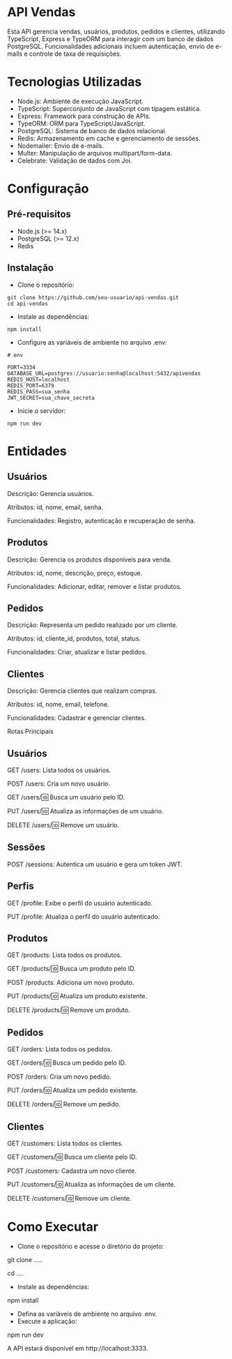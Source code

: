# API Vendas

Esta API gerencia vendas, usuários, produtos, pedidos e clientes, utilizando TypeScript, Express e TypeORM para interagir com um banco de dados PostgreSQL. Funcionalidades adicionais incluem autenticação, envio de e-mails e controle de taxa de requisições.


# Tecnologias Utilizadas

- Node.js: Ambiente de execução JavaScript.
- TypeScript: Superconjunto de JavaScript com tipagem estática.
- Express: Framework para construção de APIs.
- TypeORM: ORM para TypeScript/JavaScript.
- PostgreSQL: Sistema de banco de dados relacional.
- Redis: Armazenamento em cache e gerenciamento de sessões.
- Nodemailer: Envio de e-mails.
- Multer: Manipulação de arquivos multipart/form-data.
- Celebrate: Validação de dados com Joi.
  
# Configuração

## Pré-requisitos
- Node.js (>= 14.x)
- PostgreSQL (>= 12.x)
- Redis
  
## Instalação
- Clone o repositório:

```
git clone https://github.com/seu-usuario/api-vendas.git
cd api-vendas
```

- Instale as dependências:
  
```
npm install
```

- Configure as variáveis de ambiente no arquivo .env:

```
# env

PORT=3334
DATABASE_URL=postgres://usuario:senha@localhost:5432/apivendas
REDIS_HOST=localhost
REDIS_PORT=6379
REDIS_PASS=sua_senha
JWT_SECRET=sua_chave_secreta
```

- Inicie o servidor:

```
npm run dev
```

# Entidades

## Usuários

Descrição: Gerencia usuários.

Atributos: id, nome, email, senha.

Funcionalidades: Registro, autenticação e recuperação de senha.

## Produtos

Descrição: Gerencia os produtos disponíveis para venda.

Atributos: id, nome, descrição, preço, estoque.

Funcionalidades: Adicionar, editar, remover e listar produtos.

## Pedidos

Descrição: Representa um pedido realizado por um cliente.

Atributos: id, cliente_id, produtos, total, status.

Funcionalidades: Criar, atualizar e listar pedidos.

## Clientes

Descrição: Gerencia clientes que realizam compras.

Atributos: id, nome, email, telefone.

Funcionalidades: Cadastrar e gerenciar clientes.

Rotas Principais

## Usuários

GET /users: Lista todos os usuários.

POST /users: Cria um novo usuário.

GET /users/:id: Busca um usuário pelo ID.

PUT /users/:id: Atualiza as informações de um usuário.

DELETE /users/:id: Remove um usuário.

## Sessões

POST /sessions: Autentica um usuário e gera um token JWT.

## Perfis

GET /profile: Exibe o perfil do usuário autenticado.

PUT /profile: Atualiza o perfil do usuário autenticado.

## Produtos

GET /products: Lista todos os produtos.

GET /products/:id: Busca um produto pelo ID.

POST /products: Adiciona um novo produto.

PUT /products/:id: Atualiza um produto existente.

DELETE /products/:id: Remove um produto.

## Pedidos 

GET /orders: Lista todos os pedidos.

GET /orders/:id: Busca um pedido pelo ID.

POST /orders: Cria um novo pedido.

PUT /orders/:id: Atualiza um pedido existente.

DELETE /orders/:id: Remove um pedido.

## Clientes 

GET /customers: Lista todos os clientes.

GET /customers/:id: Busca um cliente pelo ID.

POST /customers: Cadastra um novo cliente.

PUT /customers/:id: Atualiza as informações de um cliente.

DELETE /customers/:id: Remove um cliente.

# Como Executar
- Clone o repositório e acesse o diretório do projeto:

git clone .....

cd ....

- Instale as dependências:

npm install

- Defina as variáveis de ambiente no arquivo .env.
- Execute a aplicação:

npm run dev

A API estará disponível em http://localhost:3333.
